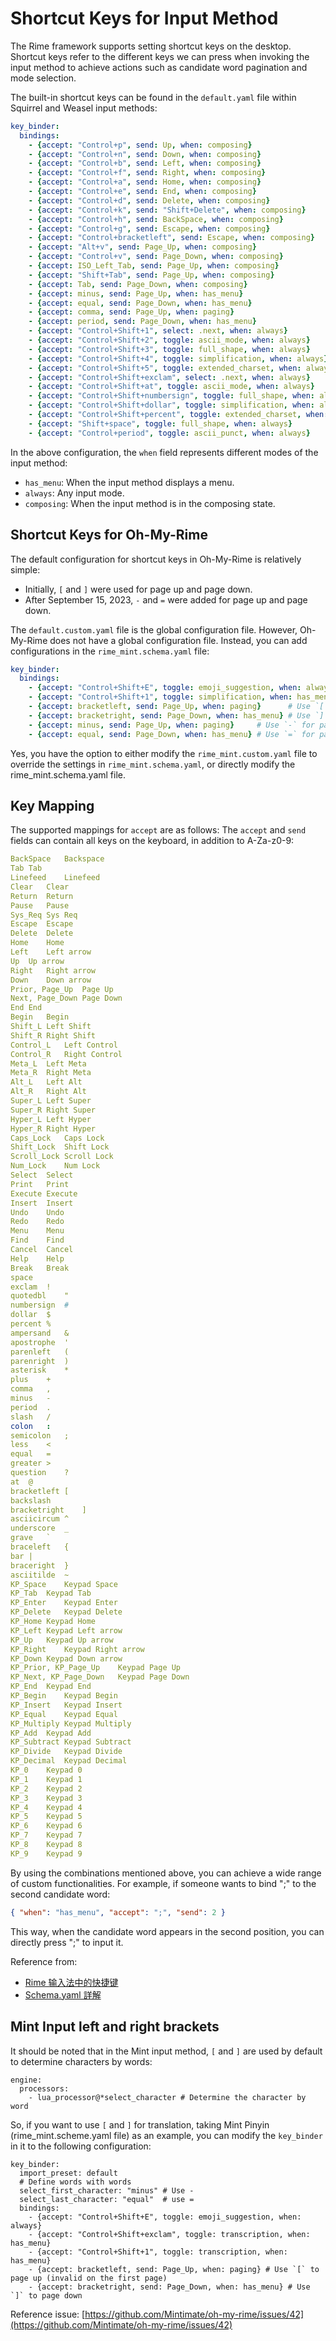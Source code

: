 # Shortcut Keys for Input Method

The Rime framework supports setting shortcut keys on the desktop. Shortcut keys refer to the different keys we can press when invoking the input method to achieve actions such as candidate word pagination and mode selection.

The built-in shortcut keys can be found in the `default.yaml` file within Squirrel and Weasel input methods:
```yaml
key_binder:
  bindings:
    - {accept: "Control+p", send: Up, when: composing}
    - {accept: "Control+n", send: Down, when: composing}
    - {accept: "Control+b", send: Left, when: composing}
    - {accept: "Control+f", send: Right, when: composing}
    - {accept: "Control+a", send: Home, when: composing}
    - {accept: "Control+e", send: End, when: composing}
    - {accept: "Control+d", send: Delete, when: composing}
    - {accept: "Control+k", send: "Shift+Delete", when: composing}
    - {accept: "Control+h", send: BackSpace, when: composing}
    - {accept: "Control+g", send: Escape, when: composing}
    - {accept: "Control+bracketleft", send: Escape, when: composing}
    - {accept: "Alt+v", send: Page_Up, when: composing}
    - {accept: "Control+v", send: Page_Down, when: composing}
    - {accept: ISO_Left_Tab, send: Page_Up, when: composing}
    - {accept: "Shift+Tab", send: Page_Up, when: composing}
    - {accept: Tab, send: Page_Down, when: composing}
    - {accept: minus, send: Page_Up, when: has_menu}
    - {accept: equal, send: Page_Down, when: has_menu}
    - {accept: comma, send: Page_Up, when: paging}
    - {accept: period, send: Page_Down, when: has_menu}
    - {accept: "Control+Shift+1", select: .next, when: always}
    - {accept: "Control+Shift+2", toggle: ascii_mode, when: always}
    - {accept: "Control+Shift+3", toggle: full_shape, when: always}
    - {accept: "Control+Shift+4", toggle: simplification, when: always}
    - {accept: "Control+Shift+5", toggle: extended_charset, when: always}
    - {accept: "Control+Shift+exclam", select: .next, when: always}
    - {accept: "Control+Shift+at", toggle: ascii_mode, when: always}
    - {accept: "Control+Shift+numbersign", toggle: full_shape, when: always}
    - {accept: "Control+Shift+dollar", toggle: simplification, when: always}
    - {accept: "Control+Shift+percent", toggle: extended_charset, when: always}
    - {accept: "Shift+space", toggle: full_shape, when: always}
    - {accept: "Control+period", toggle: ascii_punct, when: always}
```
In the above configuration, the `when` field represents different modes of the input method:
- `has_menu`: When the input method displays a menu.
- `always`: Any input mode.
- `composing`: When the input method is in the composing state.


## Shortcut Keys for Oh-My-Rime

The default configuration for shortcut keys in Oh-My-Rime is relatively simple:
- Initially, `[` and `]` were used for page up and page down.
- After September 15, 2023, `-` and `=` were added for page up and page down.

The `default.custom.yaml` file is the global configuration file. However, Oh-My-Rime does not have a global configuration file. Instead, you can add configurations in the `rime_mint.schema.yaml` file:
```yaml
key_binder:
  bindings:
    - {accept: "Control+Shift+E", toggle: emoji_suggestion, when: always}
    - {accept: "Control+Shift+1", toggle: simplification, when: has_menu}
    - {accept: bracketleft, send: Page_Up, when: paging}      # Use `[` for page up (does not work on the first page)
    - {accept: bracketright, send: Page_Down, when: has_menu} # Use `]` for page down
    - {accept: minus, send: Page_Up, when: paging}     # Use `-` for page up (does not work on the first page)
    - {accept: equal, send: Page_Down, when: has_menu} # Use `=` for page down
 ```
Yes, you have the option to either modify the `rime_mint.custom.yaml` file to override the settings in `rime_mint.schema.yaml`, or directly modify the rime_mint.schema.yaml file.

## Key Mapping
The supported mappings for `accept` are as follows:
The `accept` and `send` fields can contain all keys on the keyboard, in addition to A-Za-z0-9:
```yaml
BackSpace	Backspace
Tab	Tab
Linefeed	Linefeed
Clear	Clear
Return	Return
Pause	Pause
Sys_Req	Sys Req
Escape	Escape
Delete	Delete
Home	Home
Left	Left arrow
Up	Up arrow
Right	Right arrow
Down	Down arrow
Prior, Page_Up	Page Up
Next, Page_Down	Page Down
End	End
Begin	Begin
Shift_L	Left Shift
Shift_R	Right Shift
Control_L	Left Control
Control_R	Right Control
Meta_L	Left Meta
Meta_R	Right Meta
Alt_L	Left Alt
Alt_R	Right Alt
Super_L	Left Super
Super_R	Right Super
Hyper_L	Left Hyper
Hyper_R	Right Hyper
Caps_Lock	Caps Lock
Shift_Lock	Shift Lock
Scroll_Lock	Scroll Lock
Num_Lock	Num Lock
Select	Select
Print	Print
Execute	Execute
Insert	Insert
Undo	Undo
Redo	Redo
Menu	Menu
Find	Find
Cancel	Cancel
Help	Help
Break	Break
space
exclam	!
quotedbl	"
numbersign	#
dollar	$
percent	%
ampersand	&
apostrophe	'
parenleft	(
parenright	)
asterisk	*
plus	+
comma	,
minus	-
period	.
slash	/
colon	:
semicolon	;
less	<
equal	=
greater	>
question	?
at	@
bracketleft	[
backslash
bracketright	]
asciicircum	^
underscore	_
grave	`
braceleft	{
bar	|
braceright	}
asciitilde	~
KP_Space	Keypad Space
KP_Tab	Keypad Tab
KP_Enter	Keypad Enter
KP_Delete	Keypad Delete
KP_Home	Keypad Home
KP_Left	Keypad Left arrow
KP_Up	Keypad Up arrow
KP_Right	Keypad Right arrow
KP_Down	Keypad Down arrow
KP_Prior, KP_Page_Up	Keypad Page Up
KP_Next, KP_Page_Down	Keypad Page Down
KP_End	Keypad End
KP_Begin	Keypad Begin
KP_Insert	Keypad Insert
KP_Equal	Keypad Equal
KP_Multiply	Keypad Multiply
KP_Add	Keypad Add
KP_Subtract	Keypad Subtract
KP_Divide	Keypad Divide
KP_Decimal	Keypad Decimal
KP_0	Keypad 0
KP_1	Keypad 1
KP_2	Keypad 2
KP_3	Keypad 3
KP_4	Keypad 4
KP_5	Keypad 5
KP_6	Keypad 6
KP_7	Keypad 7
KP_8	Keypad 8
KP_9	Keypad 9
```

By using the combinations mentioned above, you can achieve a wide range of custom functionalities. For example, if someone wants to bind ";" to the second candidate word:
```json
{ "when": "has_menu", "accept": ";", "send": 2 }
```
This way, when the candidate word appears in the second position, you can directly press ";" to input it.


Reference from: 
- [Rime 输入法中的快捷键](https://einverne.github.io/post/2021/10/rime-shortcut.html)
- [Schema.yaml 詳解](https://github.com/LEOYoon-Tsaw/Rime_collections/blob/master/Rime_description.md)

## Mint Input left and right brackets

It should be noted that in the Mint input method, `[` and `]` are used by default to determine characters by words:
```yarm
engine:
  processors:
    - lua_processor@*select_character # Determine the character by word
```
So, if you want to use `[` and `]` for translation, taking Mint Pinyin (rime_mint.scheme.yaml file) as an example, you can modify the `key_binder` in it to the following configuration:
```yarm
key_binder:
  import_preset: default
  # Define words with words
  select_first_character: "minus" # Use -
  select_last_character: "equal"  # use =
  bindings:
    - {accept: "Control+Shift+E", toggle: emoji_suggestion, when: always}
    - {accept: "Control+Shift+exclam", toggle: transcription, when: has_menu}
    - {accept: "Control+Shift+1", toggle: transcription, when: has_menu}
    - {accept: bracketleft, send: Page_Up, when: paging} # Use `[` to page up (invalid on the first page)
    - {accept: bracketright, send: Page_Down, when: has_menu} # Use `]` to page down
```

Reference issue: [https://github.com/Mintimate/oh-my-rime/issues/42](https://github.com/Mintimate/oh-my-rime/issues/42)